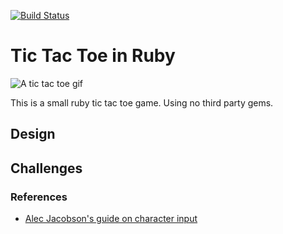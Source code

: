 [![Build Status](https://travis-ci.org/CentroDL/tic_tac_toe_ruby.svg?branch=master)](https://travis-ci.org/CentroDL/tic_tac_toe_ruby)

# Tic Tac Toe in Ruby

![A tic tac toe gif][ttt_gif]

This is a small ruby tic tac toe game. Using no third party gems.

## Design

## Challenges

### References

- [Alec Jacobson's guide on character input][alecjacobson]


[alecjacobson]: http://www.alecjacobson.com/weblog/?p=75
[ttt_gif]: https://media.giphy.com/media/ZOkZMEY7SgozC/giphy.gif
